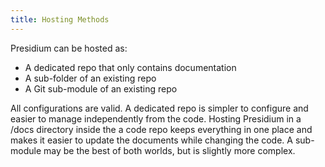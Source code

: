 ```yaml
---
title: Hosting Methods
---
```


Presidium can be hosted as:
* A dedicated repo that only contains documentation
* A sub-folder of an existing repo
* A Git sub-module of an existing repo

All configurations are valid. A dedicated repo is simpler to configure and easier to manage independently from the code. Hosting Presidium in a /docs directory inside the a code repo keeps everything in one place and makes it easier to update the documents while changing the code. A sub-module may be the best of both worlds, but is slightly more complex.

